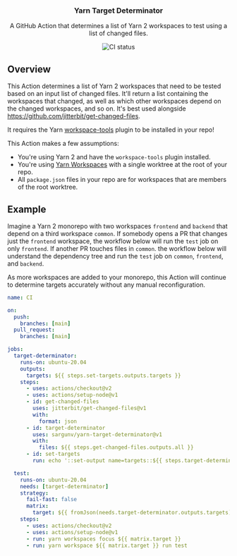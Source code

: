 <h3 align="center">Yarn Target Determinator</h3>
<p align="center">
  A GitHub Action that determines a list of Yarn 2 workspaces to test using a
  list of changed files.
<p>
<p align="center">
  <img
    alt="CI status"
    src="https://github.com/sargunv/yarn-target-determinator/actions/workflows/ci.yml/badge.svg"
  >
</p>

## Overview

This Action determines a list of Yarn 2 workspaces that need to be tested based
on an input list of changed files. It'll return a list containing the workspaces
that changed, as well as which other workspaces depend on the changed
workspaces, and so on. It's best used alongside
https://github.com/jitterbit/get-changed-files.

It requires the Yarn
[workspace-tools](https://yarnpkg.com/api/modules/plugin_workspace_tools.html)
plugin to be installed in your repo!

This Action makes a few assumptions:

- You're using Yarn 2 and have the `workspace-tools` plugin installed.
- You're using [Yarn Workspaces](https://yarnpkg.com/features/workspaces) with a
  single worktree at the root of your repo.
- All `package.json` files in your repo are for workspaces that are members of
  the root worktree.

## Example

Imagine a Yarn 2 monorepo with two workspaces `frontend` and `backend` that
depend on a third workspace `common`. If somebody opens a PR that changes just
the `frontend` workspace, the workflow below will run the `test` job on only
`frontend`. If another PR touches files in `common`. the workflow below will
understand the dependency tree and run the `test` job on `common`, `frontend`,
and `backend`.

As more workspaces are added to your monorepo, this Action will continue to
determine targets accurately without any manual reconfiguration.

```yaml
name: CI

on:
  push:
    branches: [main]
  pull_request:
    branches: [main]

jobs:
  target-determinator:
    runs-on: ubuntu-20.04
    outputs:
      targets: ${{ steps.set-targets.outputs.targets }}
    steps:
      - uses: actions/checkout@v2
      - uses: actions/setup-node@v1
      - id: get-changed-files
        uses: jitterbit/get-changed-files@v1
        with:
          format: json
      - id: target-determinator
        uses: sargunv/yarn-target-determinator@v1
        with:
          files: ${{ steps.get-changed-files.outputs.all }}
      - id: set-targets
        run: echo '::set-output name=targets::${{ steps.target-determinator.outputs.targets }}'

  test:
    runs-on: ubuntu-20.04
    needs: [target-determinator]
    strategy:
      fail-fast: false
      matrix:
        target: ${{ fromJson(needs.target-determinator.outputs.targets) }}
    steps:
      - uses: actions/checkout@v2
      - uses: actions/setup-node@v1
      - run: yarn workspaces focus ${{ matrix.target }}
      - run: yarn workspace ${{ matrix.target }} run test
```
